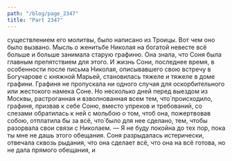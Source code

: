 ```yaml
---
path: "/blog/page_2347"
title: "Part 2347"
---
```


существлением его молитвы, было написано из Троицы. Вот чем оно было вызвано. Мысль о женитьбе Николая на богатой невесте всё больше и больше занимала старую графиню. Она знала, что Соня была главным препятствием для этого. И жизнь Сони, последнее время, в особенности после письма Николая, описывавшего свою встречу в Богучарове с княжной Марьей, становилась тяжеле и тяжеле в доме графини. Графиня не пропускала ни одного случая для оскорбительного или жестокого намека Соне.
Но несколько дней перед выездом из Москвы, растроганная и взволнованная всем тем, что̀ происходило, графиня, призвав к себе Соню, вместо упреков и требований, со слезами обратилась к ней с мольбою о том, чтоб она, пожертвовав собою, отплатила бы за всё, что̀ было для нее сделано, тем, чтобы разорвала свои связи с Николаем.
— Я не буду покойна до тех пор, пока ты мне не дашь этого обещания.
Соня разрыдалась истерически, отвечала сквозь рыдания, что она сделает всё, что она на всё готова, но не дала прямого обещания, и
